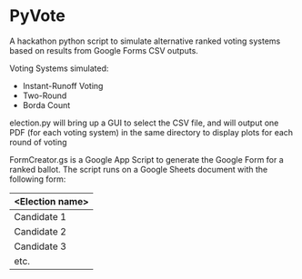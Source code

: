 # PyVote

A hackathon python script to simulate alternative ranked voting systems based on
results from Google Forms CSV outputs.

Voting Systems simulated:
- Instant-Runoff Voting
- Two-Round
- Borda Count

election.py will bring up a GUI to select the CSV file, and will output one PDF 
(for each voting system) in the same directory to display plots for each round of voting

FormCreator.gs is a Google App Script to generate the Google Form for a ranked ballot.
The script runs on a Google Sheets document with the following form:

| \<Election name\> |
|-----------------|
| Candidate 1     |
| Candidate 2     |
| Candidate 3     |
| etc.            |
